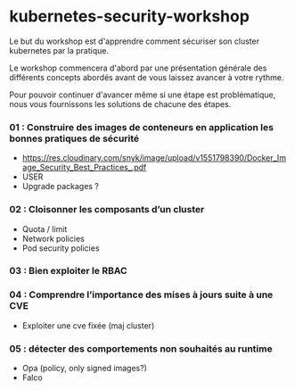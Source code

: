 # kubernetes-security-workshop

Le but du workshop est d'apprendre comment sécuriser son cluster kubernetes par la pratique.

Le workshop commencera d'abord par une présentation générale des différents concepts abordés avant de vous laissez avancer à votre rythme.

Pour pouvoir continuer d'avancer même si une étape est problématique, nous vous fournissons les solutions de chacune des étapes.

### 01 : Construire des images de conteneurs en application les bonnes pratiques de sécurité
 - https://res.cloudinary.com/snyk/image/upload/v1551798390/Docker_Image_Security_Best_Practices_.pdf
 - USER
 - Upgrade packages ?

### 02 : Cloisonner les composants d’un cluster
 - Quota / limit
 - Network policies
 - Pod security policies

### 03 : Bien exploiter le RBAC

### 04 : Comprendre l’importance des mises à jours suite à une CVE
 - Exploiter une cve fixée (maj cluster)

### 05 : détecter des comportements non souhaités au runtime 
 - Opa (policy, only signed images?)
 - Falco 
